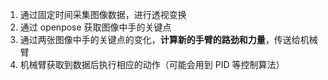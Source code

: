1. 通过固定时间采集图像数据，进行透视变换
2. 通过 openpose 获取图像中手的关键点
3. 通过两张图像中手的关键点的变化，**计算新的手臂的路劲和力量**，传送给机械臂
4. 机械臂获取到数据后执行相应的动作（可能会用到 PID 等控制算法）